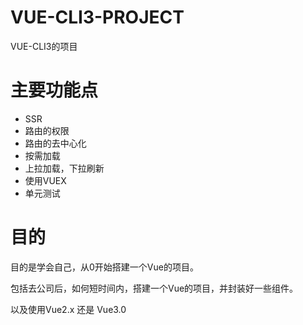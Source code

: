 # VUE-CLI3-PROJECT
VUE-CLI3的项目

# 主要功能点

- SSR
- 路由的权限
- 路由的去中心化
- 按需加载
- 上拉加载，下拉刷新
- 使用VUEX
- 单元测试

# 目的

目的是学会自己，从0开始搭建一个Vue的项目。

包括去公司后，如何短时间内，搭建一个Vue的项目，并封装好一些组件。

以及使用Vue2.x 还是 Vue3.0
